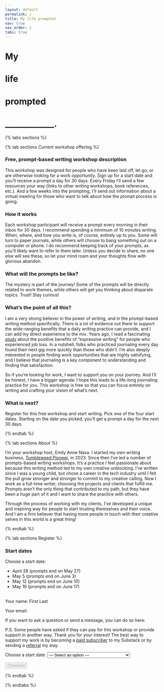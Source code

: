 ```yaml
---
layout: default
permalink: /
title: My life prompted
nav: true
nav_order: 1
tabs: true
---
```


# My
# life
# prompted
# \_\_\_\_\_\_\_\_\_\_\_\_.

{% tabs sections %}

{% tab sections Current workshop offering %}


### Free, prompt-based writing workshop description
This workshop was designed for people who have been laid off, let go, or are otherwise looking for a work opportunity. Sign up for a start date and you’ll receive a prompt a day for 30 days. Every Friday I’ll send a few resources your way (links to other writing workshops, book references, etc.). And a few weeks into the prompting, I’ll send out information about a virtual meeting for those who want to talk about how the prompt process is going. 


### How it works 
Each workshop participant will receive a prompt every morning in their inbox for 30 days. I recommend spending a minimum of 10 minutes writing. When, where, and how you write is, of course, entirely up to you. Some will turn to paper journals, while others will choose to bang something out on a computer or phone. I do recommend keeping track of your prompts, as you’ll likely want to refer to them later. Unless you decide to share, no one else will see these, so let your mind roam and your thoughts flow with glorious abandon.  


### What will the prompts be like? 
The mystery is part of the journey! Some of the prompts will be directly related to work themes, while others will get you thinking about disparate topics. Trust! Stay curious!


### What’s the point of all this? 
I am a very strong believer in the power of writing, and in the prompt-based writing method specifically. There is a lot of evidence out there to support the wide-ranging benefits that a daily writing practice can provide, and I can add my direct experience to the mix. Years ago, I read a fascinating [study](https://psycnet.apa.org/record/1994-39375-001) about the positive benefits of “expressive writing” for people who experienced job loss. In a nutshell, folks who practiced journaling every day found their next gig more quickly than those who didn't. I’m also deeply interested in people finding work opportunities that are highly satisfying, and I believe that journaling is a key component to understanding and finding that satisfaction. 

So if you’re looking for work, I want to support you on your journey. And I’ll be honest, I have a bigger agenda: I hope this leads to a life-long journaling practice for you. This workshop is free so that you can focus entirely on writing and crafting your vision of what’s next.   

### What is next? 
Register for this free workshop and start writing. Pick one of the four start dates. Starting on the date you picked, you’ll get a prompt a day for the next 30 days. 

{% endtab %}

{% tab sections About %}

I’m your workshop host, Emily Anne Nava. I started my own writing business, [Tumbleweed Pioneer](https://tumbleweedpioneer.com/), in 2023. Since then I’ve led a number of prompts-based writing workshops. It’s a practice I feel passionate about because this writing method led to my own creative unblocking. I’ve written since I was a young child, but chose a career in the tech industry until I felt the pull grow stronger and stronger to commit to my creative calling. Now I work as a full-time writer, choosing the projects and clients that fulfill me. Prompts aren’t the only thing that contributed to my path, but they have been a huge part of it and I want to share the practice with others.

Through the process of working with my clients, I’ve developed a unique and inspiring way for people to start trusting themselves and their voice. And I am a firm believer that having more people in touch with their creative selves in this world is a great thing!

{% endtab %}

{% tab sections Register %}

### Start dates

Choose a start date: 
* April 28 (prompts end on May 27)
* May 5 (prompts end on June 3)
* May 12 (prompts end on June 10)
* May 19 (prompts end on June 17)

<br />
Your name:
First
Last

Your email: 

If you want to ask a question or send a message, you can do so here: 

P.S. Some people have asked if they can pay for this workshop or provide support in another way. Thank you for your interest! 
The best way to support my work is by becoming a [paid subscriber](https://tumbleweedpioneer.substack.com/) to my Substack or by sending a [referral](https://tumbleweedpioneer.com/services/) my way.

<label for="workshop-dates">Choose a start date:</label>
<select name="workshop-dates" id="workshop-dates">
    <option disabled selected value>&ndash;&ndash; Select an option &ndash;&ndash;</option>
    <option value="price_1QK7jODWI41Mc7pyZeYJb9ii">April 28 (prompts end on May 27)</option>
    <option value="price_1QK7jSDWI41Mc7pyKRuaURcV">May 5 (prompts end on June 3)</option>
    <option value="price_1QK7jUDWI41Mc7pyMzcSHV8R">May 12 (prompts end on June 10)/option>
    <option value="price_1QK7jWDWI41Mc7pyu16yo24N">May 19 (prompts end on June 17)</option>
</select>

<button disabled class="checkout-button" id="checkout-button" role="link" type="button">Checkout</button>

<div id="error-message"></div>
<script>
(function() {
  var stripe = Stripe('pk_live_51OS9CkDWI41Mc7pyIIsKI0sxlc10XtY1ZPUKM8C0e75wu2uQXU7PRzFMzfVBfMWqvMEWKA0Hey2keyP5MY30jN5700nyu87NR0');

    var workshopDatesSelect = document.getElementById('workshop-dates');
    workshopDatesSelect.addEventListener("change", function() {
        checkoutButton.disabled = workshopDatesSelect.value == null;
    });


  var checkoutButton = document.getElementById('checkout-button');
  checkoutButton.addEventListener('click', function () {
    /*
     * When the customer clicks on the button, redirect
     * them to Checkout.
     */
    stripe.redirectToCheckout({
      lineItems: [{price: document.getElementById("workshop-dates").value, quantity: 1}],
      mode: 'payment',
      /*
       * Do not rely on the redirect to the successUrl for fulfilling
       * purchases, customers may not always reach the success_url after
       * a successful payment.
       * Instead use one of the strategies described in
       * https://docs.stripe.com/payments/checkout/fulfill-orders
       */
      successUrl: 'https://mylifeprompted.com/confirmation',
      cancelUrl: 'https://mylifeprompted.com/',
    })
    .then(function (result) {
      if (result.error) {
        /*
         * If `redirectToCheckout` fails due to a browser or network
         * error, display the localized error message to your customer.
         */
        var displayError = document.getElementById('error-message');
        displayError.textContent = result.error.message;
      }
    });
  });
})();
</script>

{% endtab %}

{% endtabs %}

